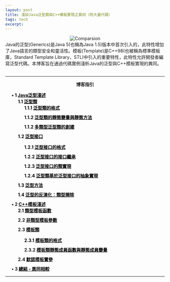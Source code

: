 ```yaml
---
layout: post
title: 淺談Java泛型類與C++模板實現之異同（附大量代碼）
tags: tech
excerpt: 
---
```


<div align="center">
  <img src="{{ site.baseurl }}/images/Generics&Template/Comparison.png" alt="Comparsion"/>
</div>
Java的泛型(Generics)是Java 5(也稱為Java 1.5)版本中首次引入的，此特性增加了Java語言的類型安全和靈活性。模板(Template)是C++98(也被稱為標準模板庫，Standard Template Library，STL)中引入的重要特性，此特性允許開發者編寫泛型代碼。本博客旨在通過代碼實例淺析Java的泛型與C++模板實現的異同。<br/>
<br/>

---

<p align="center"><b>博客指引</b></p>
<head>
    <meta charset="UTF-8">
    <title>Navigation</title>
    <style>
        ul {
            font-weight: bold;
            list-style-type: none;
            padding-left: 20px;
        }
        li {
            margin-bottom: 10px;
        }
        li:first-of-type {
            font-weight: bold;
            color: black;
        }
        a {
            text-decoration: none;
            color: black;
        }
    </style>
</head>
<body>
    <ul>
        <li>
            • 1 <a href="#"><u>Java泛型淺述</u></a>
            <ul>
                <li>
                    1.1 <a href="#"><u>泛型類</u></a>
                    <ul>
                        <li>1.1.1 <a href="#"><u>泛型類的格式</u></a></li>
                        <li>1.1.2 <a href="#"><u>泛型類的靜態變量與靜態方法</u></a></li>
                        <li>1.1.2 <a href="#"><u>多類型泛型類的創建</u></a></li>
                    </ul>
                </li>
                <li>1.2 <a href="#"><u>泛型接口</u></a></li>
              <ul>
                <li>1.2.1 <a href="#"><u>泛型接口的格式</u></a></li>
                <li>1.2.2 <a href="#"><u>泛型接口的接口繼承</u></a></li>
                <li>1.2.3 <a href="#"><u>泛型接口的類實現</u></a></li>
                <li>1.2.4 <a href="#"><u>泛型類基於泛型接口的抽象實現</u></a></li>
              </ul>
              <li>1.3 <a href="#"><u>泛型方法</u></a></li>
              <li>1.4 <a href="#"><u>泛型的反演化：類型擦除</u></a></li>
            </ul>
        </li>
        <li>
            • 2 <a href="#"><u>C++模板淺述</u></a>
            <ul>
                <li>2.1 <a href="#"><u>類型模板函數</u></a></li>
                <li>2.2 <a href="#"><u>非類型模板參數</u></a></li>
                <li>2.3 <a href="#"><u>模板類</u></a></li>
                <ul>
                    <li>2.3.1 <a href="#"><u>模板類的格式</u></a></li>
                    <li>2.3.2 <a href="#"><u>模板類靜態成員函數與靜態成員變量</u></a></li>
                </ul>
                <li>2.4 <a href="#"><u>默認模板實參</u></a></li>
            </ul>
        </li>
        <li>• 3 <a href="#end"><u>總結 - 異同相較</u></a></li>
    </ul>
</body>

---
